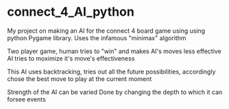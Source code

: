 # connect_4_AI_python
My project on making an AI for the connect 4 board game using using python Pygame library. 
Uses the infamous "minimax" algorithm

Two player game, human tries to "win" and makes AI's moves less effective
AI tries to moximize it's move's effectiveness

This AI uses backtracking,
tries out all the future possibilities, 
accordingly chose the best move to play at the current moment

Strength of the AI can be varied
Done by changing the depth to which it can forsee events
